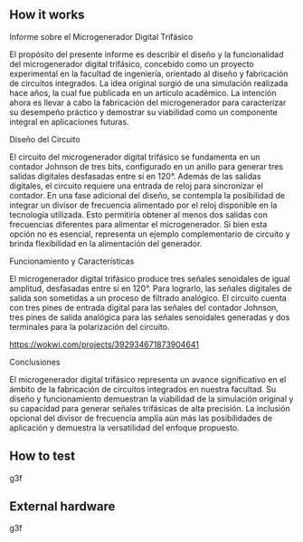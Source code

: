 <!---

This file is used to generate your project datasheet. Please fill in the information below and delete any unused
sections.

You can also include images in this folder and reference them in the markdown. Each image must be less than
512 kb in size, and the combined size of all images must be less than 1 MB.
-->

## How it works

Informe sobre el Microgenerador Digital Trifásico

El propósito del presente informe es describir el diseño y la funcionalidad del microgenerador digital trifásico, concebido como un proyecto experimental en la facultad de ingeniería, orientado al diseño y fabricación de circuitos integrados. La idea original surgió de una simulación realizada hace años, la cual fue publicada en un artículo académico. La intención ahora es llevar a cabo la fabricación del microgenerador para caracterizar su desempeño práctico y demostrar su viabilidad como un componente integral en aplicaciones futuras.

Diseño del Circuito

El circuito del microgenerador digital trifásico se fundamenta en un contador Johnson de tres bits, configurado en un anillo para generar tres salidas digitales desfasadas entre sí en 120°. Además de las salidas digitales, el circuito requiere una entrada de reloj para sincronizar el contador.
En una fase adicional del diseño, se contempla la posibilidad de integrar un divisor de frecuencia alimentado por el reloj disponible en la tecnología utilizada. Esto permitiría obtener al menos dos salidas con frecuencias diferentes para alimentar el microgenerador. Si bien esta opción no es esencial, representa un ejemplo complementario de circuito y brinda flexibilidad en la alimentación del generador.

Funcionamiento y Características

El microgenerador digital trifásico produce tres señales senoidales de igual amplitud, desfasadas entre sí en 120°. Para lograrlo, las señales digitales de salida son sometidas a un proceso de filtrado analógico. El circuito cuenta con tres pines de entrada digital para las señales del contador Johnson, tres pines de salida analógica para las señales senoidales generadas y dos terminales para la polarización del circuito.

https://wokwi.com/projects/392934671873904641

Conclusiones

El microgenerador digital trifásico representa un avance significativo en el ámbito de la fabricación de circuitos integrados en nuestra facultad. Su diseño y funcionamiento demuestran la viabilidad de la simulación original y su capacidad para generar señales trifásicas de alta precisión. La inclusión opcional del divisor de frecuencia amplía aún más las posibilidades de aplicación y demuestra la versatilidad del enfoque propuesto.


## How to test

g3f

## External hardware

g3f

